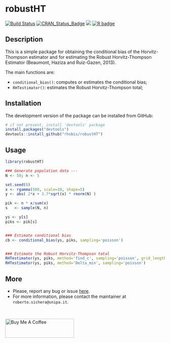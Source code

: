 robustHT
======================================================

[![Build Status](https://travis-ci.com/rhobis/robustHT.svg?branch=master)](https://travis-ci.com/rhobis/robustHT)
[![CRAN\_Status\_Badge](https://www.r-pkg.org/badges/version/robustHT)](https://cran.r-project.org/package=robustHT)
[![](https://cranlogs.r-pkg.org/badges/grand-total/robustHT)](https://cran.r-project.org/package=robustHT)
[![R badge](https://img.shields.io/badge/-Support%20me-brightgreen)](https://www.buymeacoffee.com/rhobis)

Description 
-----------------

This is a simple package for obtaining the conditional bias of the Horvitz-Thompson
estimator and for estimating the Robust Horvitz-Thompson Estimator (Beaumont, Haziza and Ruiz-Gazen, 2013).

The main functions are:

- `conditional_bias()`: computes or estimates the conditional bias; 
- `RHTestimator()`: estimates the Robust Horvitz-Thompson total;



Installation
------------

The development version of the package can be installed from GitHub:

``` r
# if not present, install 'devtools' package
install.packages("devtools")
devtools::install_github("rhobis/robustHT")
```

Usage
-----

``` r
library(robustHT)

### Generate population data ---
N <- 50; n <- 5

set.seed(0)
x <- rgamma(500, scale=10, shape=5)
y <- abs( 2*x + 3.7*sqrt(x) * rnorm(N) )

pik <- n * x/sum(x)
s   <- sample(N, n)

ys <- y[s]
piks <- pik[s]


### Estimate conditional bias
cb <- conditional_bias(ys, piks, sampling='poisson')


### Estimate the Robust Horvitz-Thompson total
RHTestimator(ys, piks, method='find_c', sampling='poisson', grid_length=10000)
RHTestimator(ys, piks, method='Delta_min', sampling='poisson')

```






More
----

- Please, report any bug or issue [here](https://github.com/rhobis/robustHT/issues).
- For more information, please contact the maintainer at `roberto.sichera@unipa.it`. 

<br/>

<a href="https://www.buymeacoffee.com/rhobis" target="_blank"><img src="https://cdn.buymeacoffee.com/buttons/v2/default-yellow.png" alt="Buy Me A Coffee" width="217" height="60"></a>

<br/>
